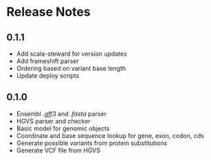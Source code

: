 # Release Notes

## 0.1.1

- Add scala-steward for version updates
- Add frameshift parser
- Ordering based on variant base length
- Update deploy scripts

## 0.1.0

- Ensembl _.gff3_ and _.fasta_ parser
- HGVS parser and checker
- Basic model for genomic objects
- Coordinate and base sequence lookup for gene, exon, codon, cds
- Generate possible variants from protein substitutions
- Generate VCF file from HGVS